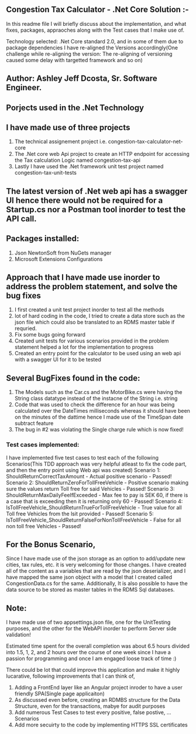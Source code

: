 ## Congestion Tax Calculator - .Net Core Solution :- 
In this readme file I will briefly discuss about the implementation, and what fixes, packages, appraoches along with the Test cases that I make use of. 

Technology selected: .Net Core standard 2.0, and in some of them due to package dependencies I have re-aligned the Versions accordingly(One challenge while re-aligning the version: The re-aligning of versioning caused some delay with targetted framework and so on)

## Author: Ashley Jeff Dcosta, Sr. Software Engineer. 

## Porjects used in the .Net Technology
## I have made use of three projects 
 1. The technical assignement project i.e. congestion-tax-calculator-net-core
 2. The .Net core web Api project to create an HTTP endpoint for accessing the Tax calculation Logic named congestion-tax-api
 3. Lastly I have used the .Net framework unit test project named congestion-tax-unit-tests


## The latest version of .Net web api has a swagger UI hence there would not be required for a Startup.cs nor a Postman tool inorder to test the API call. 

## Packages installed: 
 1. Json NewtonSoft from NuGets manager
 2. Microsoft Extensions Configurations

## Approach that I have made use inorder to address the problem statement, and solve the bug fixes
 1. I first created a unit test project inorder to test all the methods
 2. lot of hard coding in the code, I tried to create a data store such as the json file which could also be translated to an RDMS master table if requried. 
 3. Fix some bugs going forward
 4. Created unit tests for various scenarios provided in the problem statement helped a lot for the implementation to progress
 5. Created an entry point for the calculator to be used using an web api with a swagger UI for it to be tested

## Several BugFixes found in the code: 
 1. The Models such as the Car.cs and the MotorBike.cs were having the String class datatype instead of the instacne of the String i.e. string
 2. Code that was used to check the difference for an hour was being calculated over the DateTimes milliseconds whereas it should have been on the minutes of the dattime hence I made use of the TimeSpan date subtract feature
 3. The bug in #2 was violating the Single charge rule which is now fixed! 


### Test cases implemented: 
 I have implemented five test cases to test each of the following Scenarios(This TDD approach was very helpful atleast to fix the code part, and then the entry point using Web api was created)
 Scenario 1: ShouldReturnCorrectTaxAmount - Actual positive scenario - Passed!
 Scenario 2: ShouldReturnZeroForTollFreeVehicle - Positive scenario making sure the values return Toll free for said Vehicles - Passed!
 Scenario 3: ShouldReturnMaxDailyFeeIfExceeded - Max fee to pay is SEK 60, if there is a case that is exceeding then it is returning only 60 - Passed!
 Scenario 4: IsTollFreeVehicle_ShouldReturnTrueForTollFreeVehicle - True value for all Toll free Vehicles from the lsit provided - Passed!
Scenario 5: IsTollFreeVehicle_ShouldReturnFalseForNonTollFreeVehicle - False for all non toll free Vehicles - Passed!

## For the Bonus Scenario, 
 Since I have made use of the json storage as an option to add/update new cities, tax rules, etc. it is very welcoming for those changes. 
 I have created all of the content as a variables that are read by the json deserializer, and I have mapped the same json object with a model that I created called CongestionData.cs for the same. 
 Additionally, It is also possible to have the data source to be stored as master tables in the RDMS Sql databases.

## Note: 
 I have made use of two appsettings.json file, one for the UnitTesting purposes, and the other for the WebAPI inorder to perform Server side validation! 


 Estimated time spent for the overall completion was about 6.5 hours divided into 1.5, 1, 2, and 2 hours over the course of one week since I have a passion for programming and once I am engaged loose track of time :)  

 There could be lot that could improve this application and make it highly lucarative, following improvements that I can think of, 
 1. Adding a FrontEnd layer like an Angular project inroder to have a user friendly SPA(Single page applicaiton)
 2. As discussed even before, creating an RDMBS structure for the Data Structure, even for the transactions, mabye for audit purposes
 3. Add numerous Test Cases to test every positive, false postive, ... Scenarios
 4. Add more secuirty to the code  by implementing HTTPS SSL certificates 
